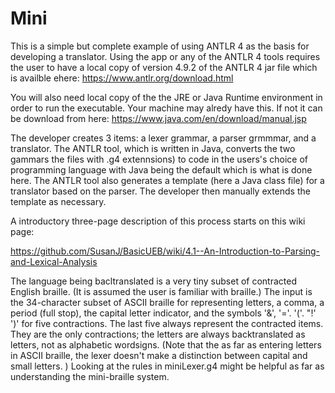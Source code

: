 # Mini
This is a simple but complete example of using ANTLR 4 as the basis for developing a translator. Using the app or any of the ANTLR 4 tools requires the user to have  a local copy of version 4.9.2 of the ANTLR 4 jar file which is availble ehere: https://www.antlr.org/download.html

You will also need local copy of the the JRE or Java Runtime environment in order to run the executable. Your machine may alredy have this. If not it can be download from here: https://www.java.com/en/download/manual.jsp

The developer creates 3 items: a lexer grammar, a parser grmmmar, and a translator. The ANTLR tool, which is written in Java, converts the two gammars the files with .g4 extennsions) to code in the users's choice of programming language with Java being the default which is what is done here. The ANTLR tool also generates a template (here a Java class file) for a translator based on the parser. The developer then manually extends the template as necessary.

A introductory three-page description of this process starts on this wiki page:

https://github.com/SusanJ/BasicUEB/wiki/4.1--An-Introduction-to-Parsing-and-Lexical-Analysis

The language being bacltranslated is a very tiny subset of contracted English braille. (It is assumed the user is familiar with braille.) The input is the 34-character subset of ASCII braille for representing letters, a comma, a period (full stop), the capital letter indicator, and the symbols '&', '='. '('. "!' ')' for five contractions.  The last five always represent the contracted items.  They are the only contractions; the letters are always backtranslated as letters, not as alphabetic wordsigns. (Note that the as far as entering letters  in ASCII braille, the lexer doesn't make a distinction between  capital and  small letters. )  Looking at the rules in  miniLexer.g4 might be helpful as far as understanding the mini-braille system.
